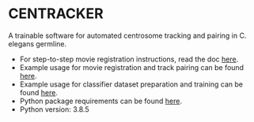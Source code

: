 # CENTRACKER
A trainable software for automated centrosome tracking and pairing in C. elegans germline.

- For step-to-step movie registration instructions, read the doc [here](https://github.com/yifnzhao/CENTRACKER/blob/master/how-to-register.md).
- Example usage for movie registration and track pairing can be found [here](https://github.com/yifnzhao/CENTRACKER/blob/master/src/register%20and%20pair.ipynb).
- Example usage for classifier dataset preparation and training can be found [here](https://github.com/yifnzhao/CENTRACKER/blob/master/src/Dataset%20preparation%20and%20classifier%20training.ipynb).
- Python package requirements can be found [here](https://github.com/yifnzhao/CENTRACKER/blob/master/requirements.txt).
- Python version: 3.8.5
